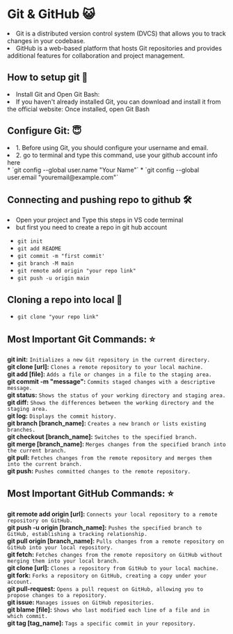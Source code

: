 # Git & GitHub 😺
<li> Git is a distributed version control system (DVCS) that allows you to track changes in your codebase. </li>
<li> GitHub is a web-based platform that hosts Git repositories and provides additional features for collaboration and project management. </li>


## How to setup git 🚀
<li>Install Git and Open Git Bash:</li>
<li>If you haven't already installed Git, you can download and install it from the official website: Once installed, open Git Bash</li>

## Configure Git: 😇
<li>1. Before using Git, you should configure your username and email.</li>
<li>2. go to terminal and type this command, use your github account info here</li>
* `git config --global user.name "Your Name"`
* `git config --global user.email "youremail@example.com"`

## Connecting and pushing repo to github 🛠️
<li>Open your project and Type this steps in VS code terminal</li>
<li>but first you need to create a repo in git hub account</li>

* `git init` <br>
* `git add README` <br>
* `git commit -m "first commit'`
* `git branch -M main`
* `git remote add origin "your repo link"`
* `git push -u origin main`

## Cloning a repo into local 👬

* `git clone "your repo link"`

## Most Important Git Commands: ⭐
**git init:** `Initializes a new Git repository in the current directory.`<br>
**git clone [url]:** `Clones a remote repository to your local machine.`<br>
**git add [file]:** `Adds a file or changes in a file to the staging area.`<br>
**git commit -m "message":** `Commits staged changes with a descriptive message.`<br>
**git status:** `Shows the status of your working directory and staging area.`<br>
**git diff:** `Shows the differences between the working directory and the staging area.`<br>
**git log:** `Displays the commit history.`<br>
**git branch [branch_name]:** `Creates a new branch or lists existing branches.`<br>
**git checkout [branch_name]:** `Switches to the specified branch.`<br>
**git merge [branch_name]:** `Merges changes from the specified branch into the current branch.`<br>
**git pull:** `Fetches changes from the remote repository and merges them into the current branch.`<br>
**git push:** `Pushes committed changes to the remote repository.`<br>

## Most Important GitHub Commands: ⭐
**git remote add origin [url]:** `Connects your local repository to a remote repository on GitHub.`<br>
**git push -u origin [branch_name]:** `Pushes the specified branch to GitHub, establishing a tracking relationship.`<br>
**git pull origin [branch_name]:** `Pulls changes from a remote repository on GitHub into your local repository.`<br>
**git fetch:** `Fetches changes from the remote repository on GitHub without merging them into your local branch.`<br>
**git clone [url]:** `Clones a repository from GitHub to your local machine.`<br>
**git fork:** `Forks a repository on GitHub, creating a copy under your account.`<br>
**git pull-request:** `Opens a pull request on GitHub, allowing you to propose changes to a repository.`<br>
**git issue:** `Manages issues on GitHub repositories.`<br>
**git blame [file]:** `Shows who last modified each line of a file and in which commit.`<br>
**git tag [tag_name]:** `Tags a specific commit in your repository.`<br>


